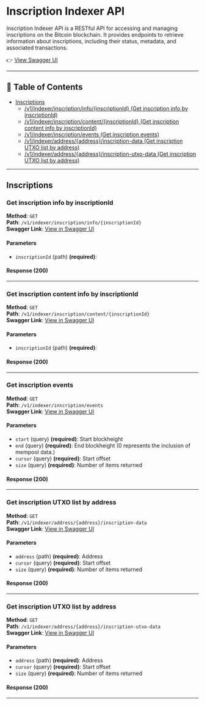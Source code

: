 # Inscription Indexer API

Inscription Indexer API is a RESTful API for accessing and managing inscriptions on the Bitcoin blockchain. It provides endpoints to retrieve information about inscriptions, including their status, metadata, and associated transactions.

👉 [View Swagger UI](https://open-api.unisat.io/#/)

---

## 📑 Table of Contents

- [Inscriptions](#inscriptions)
  - [/v1/indexer/inscription/info/{inscriptionId} (Get inscription info by inscriptionId) ](#get-inscription-info-by-inscriptionid)
  - [/v1/indexer/inscription/content/{inscriptionId} (Get inscription content info by inscriptionId) ](#get-inscription-content-info-by-inscriptionid)
  - [/v1/indexer/inscription/events (Get inscription events) ](#get-inscription-events)
  - [/v1/indexer/address/{address}/inscription-data (Get inscription UTXO list by address) ](#get-inscription-utxo-list-by-address)
  - [/v1/indexer/address/{address}/inscription-utxo-data (Get inscription UTXO list by address) ](#get-inscription-utxo-list-by-address)

---

## Inscriptions

### Get inscription info by inscriptionId
<a id="get-inscription-info-by-inscriptionid"></a>

**Method**: `GET`  
**Path**: `/v1/indexer/inscription/info/{inscriptionId}`  
**Swagger Link**: [View in Swagger UI](https://open-api.unisat.io/#/Inscriptions/getInscriptionInfo)  

#### Parameters
- `inscriptionId` (path) **(required)**: 

#### Response (200)


---

### Get inscription content info by inscriptionId
<a id="get-inscription-content-info-by-inscriptionid"></a>

**Method**: `GET`  
**Path**: `/v1/indexer/inscription/content/{inscriptionId}`  
**Swagger Link**: [View in Swagger UI](https://open-api.unisat.io/#/Inscriptions/getInscriptionContent)  

#### Parameters
- `inscriptionId` (path) **(required)**: 

#### Response (200)
---

### Get inscription events
<a id="get-inscription-events"></a>

**Method**: `GET`  
**Path**: `/v1/indexer/inscription/events`  
**Swagger Link**: [View in Swagger UI](https://open-api.unisat.io/#/Inscriptions/getInscriptionEvents)  

#### Parameters
- `start` (query) **(required)**: Start blockheight
- `end` (query) **(required)**: End blockheight (0 represents the inclusion of mempool data.)
- `cursor` (query) **(required)**: Start offset
- `size` (query) **(required)**: Number of items returned

#### Response (200)


---

### Get inscription UTXO list by address
<a id="get-inscription-utxo-list-by-address"></a>

**Method**: `GET`  
**Path**: `/v1/indexer/address/{address}/inscription-data`  
**Swagger Link**: [View in Swagger UI](https://open-api.unisat.io/#/Inscriptions/getInscriptionDataByAddress)  

#### Parameters
- `address` (path) **(required)**: Address
- `cursor` (query) **(required)**: Start offset
- `size` (query) **(required)**: Number of items returned

#### Response (200)


---

### Get inscription UTXO list by address
<a id="get-inscription-utxo-list-by-address"></a>

**Method**: `GET`  
**Path**: `/v1/indexer/address/{address}/inscription-utxo-data`  
**Swagger Link**: [View in Swagger UI](https://open-api.unisat.io/#/Inscriptions/getInscriptionUtxoDataByAddress)  

#### Parameters
- `address` (path) **(required)**: Address
- `cursor` (query) **(required)**: Start offset
- `size` (query) **(required)**: Number of items returned

#### Response (200)


---

